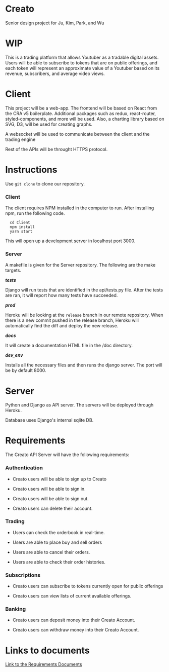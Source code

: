 # Creato
Senior design project for Ju, Kim, Park, and Wu

# WIP

This is a trading platform that allows Youtuber as a tradable digital assets. Users will be able to subscribe to tokens that are on public offerings, and each token will represent an approximate value of a Youtuber based on its revenue, subscribers, and average video views.

# Client

This project will be a web-app. The frontend will be based on React from the CRA v5 boilerplate. Additional packages such as redux, react-router, styled-components, and more will be used. Also, a charting library based on SVG, D3, will be used for creating graphs.

A websocket will be used to communicate between the client and the trading engine

Rest of the APIs will be throught HTTPS protocol.

# Instructions

Use `git clone` to clone our repository.

### Client

The client requires NPM installed in the computer to run. After installing npm, run the following code.

```
  cd Client
  npm install
  yarn start 
```

This will open up a development server in localhost port 3000.


### Server

A makefile is given for the Server repository. The following are the make targets.

***tests***

Django will run tests that are identified in the api/tests.py file. After the tests are ran, it will report how many tests have succeeded.

***prod***

Heroku will be looking at the `release` branch in our remote repository. When there is a new commit pushed in the release branch, Heroku will automatically find the diff and deploy the new release.

***docs***

It will create a documentation HTML file in the /doc directory.

***dev_env***

Installs all the necessary files and then runs the django server. The port will be by default 8000.

# Server

 Python and Django as API server. The servers will be deployed through Heroku.

 Database uses Django's internal sqlite DB.

# Requirements

The Creato API Server will have the following requirements:

### Authentication

- Creato users will be able to sign up to Creato

- Creato users will be able to sign in.

- Creato users will be able to sign out.

- Creato users can delete their account.


### Trading

- Users can check the orderbook in real-time.

- Users are able to place buy and sell orders

- Users are able to cancel their orders.

- Users are able to check their order histories.

### Subscriptions

- Creato users can subscribe to tokens currently open for public offerings

- Creato users can view lists of current available offerings.


### Banking

- Creato users can deposit money into their Creato Account.

- Creato users can withdraw money into their Creato Account.

# Links to documents

[Link to the Requirements Documents](https://github.com/Jaypwee/Creato/tree/master/docs)